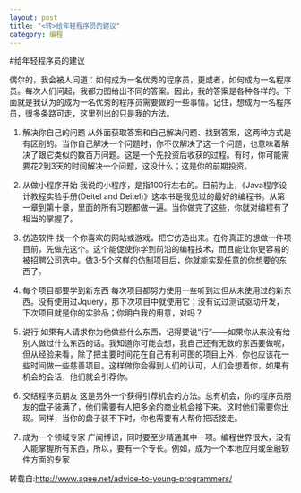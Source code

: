 ```yaml
---
layout: post
title: "<转>给年轻程序员的建议"
category: 编程
---
```


#给年轻程序员的建议

偶尔的，我会被人问道：如何成为一名优秀的程序员，更或者，如何成为一名程序员。每次人们问起，我都力图给出不同的答案。因此，我的答案是各种各样的。下面就是我认为的成为一名优秀的程序员需要做的一些事情。记住，想成为一名程序员，很多条路可走，这里列出的只是我的方法。

1. 解决你自己的问题
从外面获取答案和自己解决问题、找到答案，这两种方式是有区别的。当你自己解决一个问题时，你不仅解决了这一个问题，也意味着解决了跟它类似的数百万问题。这是一个先投资后收获的过程。有时，你可能需要花2到3天的时间解决一个问题，这没什么；这是你的前期投资。

2. 从做小程序开始
我说的小程序，是指100行左右的。目前为止，《Java程序设计教程实验手册(Deitel and Deitel)》这本书是我见过的最好的编程书。从第一章到第十章，里面的所有习题都做一遍。当你做完了这些，你就对编程有了相当的掌握了。

3. 仿造软件
找一个你喜欢的网站或游戏，把它仿造出来。在你真正的想做一件项目前，先做完这个。这个能促使你学到前沿的编程技术，而且能让你更容易的被招聘公司选中。做3-5个这样的仿制项目后，你就能实现任意的你想要的东西了。

4. 每个项目都要学到新东西
每次项目都努力使用一些听到过但从未使用过的新东西。没有使用过Jquery，那下次项目中就使用它；没有试过测试驱动开发，下次项目就是你的实验品；你明白我的用意，对吗？

5. 说行
如果有人请求你为他做些什么东西，记得要说“行”——如果你从来没有给别人做过什么东西的话。我知道你可能会想，我自己还有无数的东西要做呢，但从经验来看，除了把主要时间花在自己有利可图的项目上外，你也应该花一些时间做一些慈善项目。这样做你会得到人们的认可，人们会想着你，如果有机会的会话，他们就会引荐你。

6. 交结程序员朋友
这是另外一个获得引荐机会的方法。总有机会，你的程序员朋友的盘子装满了，他们需要有人把多余的商业机会接下来。这时他们需要你出现。同样，当你的盘子装不下时，你也需要有人帮你把活接走。

7. 成为一个领域专家
广闻博识，同时要至少精通其中一项。编程世界很大，没有人能掌握所有东西，所以，要有一个专长。例如，成为一个本地应用或金融软件方面的专家

转载自:http://www.aqee.net/advice-to-young-programmers/
